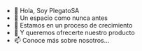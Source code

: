 - 👋 Hola, Soy PlegatoSA
- 👀 Un espacio como nunca antes
- 🌱 Estamos en un proceso de crecimiento
- 💞️ Y queremos ofrecerte nuestro producto
- 📫 Conoce más sobre nosotros...


